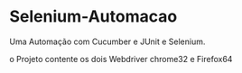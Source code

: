 # Selenium-Automacao
Uma Automação com Cucumber e JUnit e Selenium.

o Projeto contente os dois Webdriver chrome32 e Firefox64
